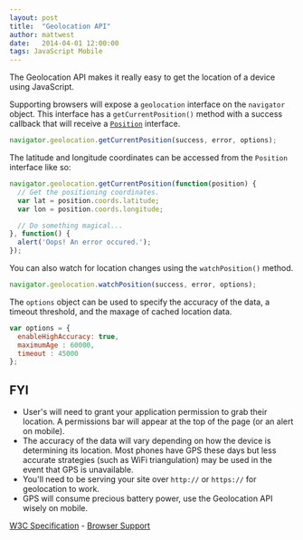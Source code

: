 ```yaml
---
layout: post
title:  "Geolocation API"
author: mattwest
date:   2014-04-01 12:00:00
tags: JavaScript Mobile
---
```


The Geolocation API makes it really easy to get the location of a device using JavaScript.

Supporting browsers will expose a `geolocation` interface on the `navigator` object. This interface has a `getCurrentPosition()` method with a success callback that will receive a [`Position`](http://www.w3.org/TR/geolocation-API/#position_interface) interface.  

```js
navigator.geolocation.getCurrentPosition(success, error, options);
```

The latitude and longitude coordinates can be accessed from the `Position` interface like so:

```js
navigator.geolocation.getCurrentPosition(function(position) {  
  // Get the positioning coordinates.  
  var lat = position.coords.latitude;  
  var lon = position.coords.longitude;  

  // Do something magical...  
}, function() {  
  alert('Oops! An error occured.');  
});
```

You can also watch for location changes using the `watchPosition()` method.

```js
navigator.geolocation.watchPosition(success, error, options);
```

The `options` object can be used to specify the accuracy of the data, a timeout threshold, and the maxage of cached location data.

```js
var options = {
  enableHighAccuracy: true,
  maximumAge : 60000,
  timeout : 45000
};
```

## FYI

* User's will need to grant your application permission to grab their location. A permissions bar will appear at the top of the page (or an alert on mobile).
* The accuracy of the data will vary depending on how the device is determining its location. Most phones have GPS these days but less accurate strategies (such as WiFi triangulation) may be used in the event that GPS is unavailable.
* You'll need to be serving your site over `http://` or `https://` for geolocation to work.
* GPS will consume precious battery power, use the Geolocation API wisely on mobile.

[W3C Specification](http://www.w3.org/TR/geolocation-API/) - [Browser Support](http://caniuse.com/#feat=geolocation)
